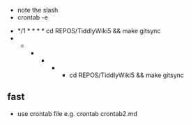 * note the slash
* crontab -e

- */1 * * * * cd REPOS/TiddlyWiki5 && make gitsync
- * * * * * cd REPOS/TiddlyWiki5 && make gitsync

## fast

* use crontab file
e.g. crontab crontab2.md
